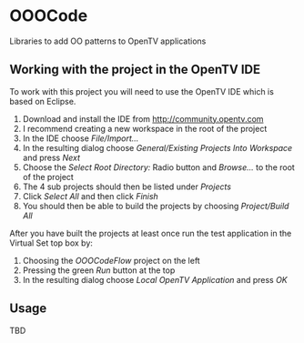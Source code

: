 OOOCode
=======

Libraries to add OO patterns to OpenTV applications

Working with the project in the OpenTV IDE
------------------------------------------

To work with this project you will need to use the OpenTV IDE which is based on Eclipse.

1. Download and install the IDE from http://community.opentv.com
1. I recommend creating a new workspace in the root of the project
1. In the IDE choose *File/Import...*
1. In the resulting dialog choose *General/Existing Projects Into Workspace* and press *Next*
1. Choose the *Select Root Directory:* Radio button and *Browse...* to the root of the project
1. The 4 sub projects should then be listed under *Projects*
1. Click *Select All* and then click *Finish*
1. You should then be able to build the projects by choosing *Project/Build All*

After you have built the projects at least once run the test application in the Virtual Set top box by:

1. Choosing the *OOOCodeFlow* project on the left
1. Pressing the green *Run* button at the top
1. In the resulting dialog choose *Local OpenTV Application* and press *OK*

Usage
-----

TBD